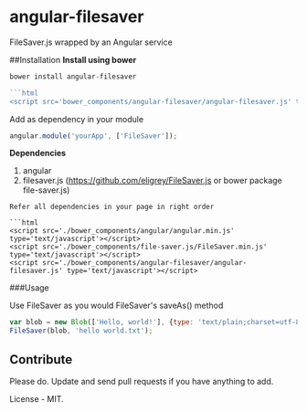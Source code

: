 # angular-filesaver
FileSaver.js wrapped by an Angular service

##Installation
**Install using bower**

```js
bower install angular-filesaver

```html
<script src='bower_components/angular-filesaver/angular-filesaver.js' type='text/javascript'></script>
```
Add as dependency in your module

```js
angular.module('yourApp', ['FileSaver']);
```
**Dependencies**

1. angular
2. filesaver.js (https://github.com/eligrey/FileSaver.js or bower package file-saver.js)


```
Refer all dependencies in your page in right order

```html
<script src='./bower_components/angular/angular.min.js' type='text/javascript'></script>
<script src='./bower_components/file-saver.js/FileSaver.min.js' type='text/javascript'></script>
<script src='./bower_components/angular-filesaver/angular-filesaver.js' type='text/javascript'></script>
```

###Usage

Use FileSaver as you would FileSaver's saveAs() method
```js
var blob = new Blob(['Hello, world!'], {type: 'text/plain;charset=utf-8'});
FileSaver(blob, 'hello world.txt');
```

## Contribute
Please do. Update and send pull requests if you have anything to add.

License - MIT.
